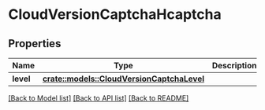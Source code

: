 # CloudVersionCaptchaHcaptcha

## Properties

Name | Type | Description | Notes
------------ | ------------- | ------------- | -------------
**level** | [**crate::models::CloudVersionCaptchaLevel**](CloudVersionCaptchaLevel.md) |  | 

[[Back to Model list]](../README.md#documentation-for-models) [[Back to API list]](../README.md#documentation-for-api-endpoints) [[Back to README]](../README.md)


